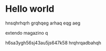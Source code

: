 # Hello world
hnsqhrhqrh
grqhqeg
arhaq
eqg
aeg


extendo magazino
q


h6sa3ygh56sj43au5js647k58
hrqhrqadbahqh
